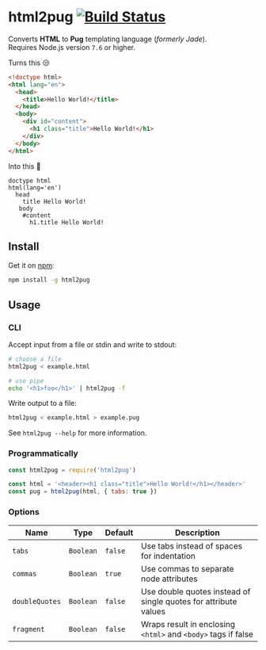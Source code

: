 # html2pug [![Build Status](https://travis-ci.org/izolate/html2pug.svg?branch=master)](https://travis-ci.org/izolate/html2pug)

Converts **HTML** to **Pug** templating language (_formerly Jade_).  
Requires Node.js version `7.6` or higher.

Turns this :unamused:
```html
<!doctype html>
<html lang="en">
  <head>
    <title>Hello World!</title>
  </head>
  <body>
    <div id="content">
      <h1 class="title">Hello World!</h1>
    </div>
  </body>
</html>
```

Into this :tada:
```pug
doctype html
html(lang='en')
  head
    title Hello World!
   body
    #content
      h1.title Hello World!
```

## Install

Get it on [npm](https://www.npmjs.com/package/html2pug):

```bash
npm install -g html2pug
```

## Usage

### CLI
Accept input from a file or stdin and write to stdout:

```bash
# choose a file
html2pug < example.html

# use pipe
echo '<h1>foo</h1>' | html2pug -f
```

Write output to a file:
```bash
html2pug < example.html > example.pug
```

See `html2pug --help` for more information.

### Programmatically

```js
const html2pug = require('html2pug')

const html = '<header><h1 class="title">Hello World!</h1></header>'
const pug = html2pug(html, { tabs: true })
```

### Options

Name | Type | Default | Description
--- | --- | --- | ---
`tabs` | `Boolean` | `false` | Use tabs instead of spaces for indentation
`commas` | `Boolean` | `true` | Use commas to separate node attributes
`doubleQuotes` | `Boolean` | `false` | Use double quotes instead of single quotes for attribute values
`fragment` | `Boolean` | `false` | Wraps result in enclosing `<html>` and `<body>` tags if false
